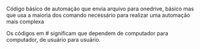 Código básico de automação  que envia arquivo para onedrive, básico mas que usa a maioria dos comando necessário para realizar uma automação mais complexa

Os códigos em # significam que dependem de computador para computador, de usuário para usuário.
